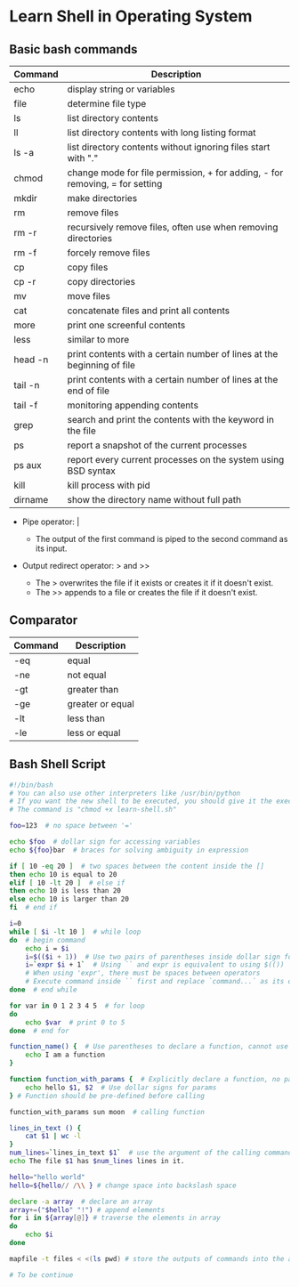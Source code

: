 # Learn Shell in Operating System

## Basic bash commands

Command   | Description
----------| -----------
echo      | display string or variables
file      | determine file type
ls        | list directory contents
ll        | list directory contents with long listing format
ls -a     | list directory contents without ignoring files start with "."
chmod     | change mode for file permission, + for adding, - for removing, = for setting
mkdir     | make directories
rm        | remove files
rm -r     | recursively remove files, often use when removing directories
rm -f     | forcely remove files
cp        | copy files
cp -r     | copy directories
mv        | move files
cat       | concatenate files and print all contents
more      | print one screenful contents
less      | similar to more
head -n   | print contents with a certain number of lines at the beginning of file
tail -n   | print contents with a certain number of lines at the end of file
tail -f   | monitoring appending contents
grep      | search and print the contents with the keyword in the file 
ps        | report a snapshot of the current processes
ps aux    | report every current processes on the system using BSD syntax
kill      | kill process with pid
dirname   | show the directory name without full path

- Pipe operator: |
  - The output of the first command is piped to the second command as its input.

- Output redirect operator: > and >>
  - The > overwrites the file if it exists or creates it if it doesn't exist.
  - The >> appends to a file or creates the file if it doesn't exist.

## Comparator

Command | Description
----- | ----------
-eq   | equal
-ne   | not equal
-gt   | greater than
-ge   | greater or equal
-lt   | less than
-le   | less or equal


## Bash Shell Script

```bash
#!/bin/bash
# You can also use other interpreters like /usr/bin/python
# If you want the new shell to be executed, you should give it the execution authority
# The command is "chmod +x learn-shell.sh" 

foo=123  # no space between '='

echo $foo  # dollar sign for accessing variables
echo ${foo}bar  # braces for solving ambiguity in expression

if [ 10 -eq 20 ]  # two spaces between the content inside the []
then echo 10 is equal to 20 
elif [ 10 -lt 20 ]  # else if  
then echo 10 is less than 20
else echo 10 is larger than 20
fi  # end if

i=0
while [ $i -lt 10 ]  # while loop
do  # begin command
    echo i = $i
    i=$(($i + 1))  # Use two pairs of parentheses inside dollar sign for expression
    i=`expr $i + 1`  # Using `` and expr is equivalent to using $(())
    # When using 'expr', there must be spaces between operators
    # Execute command inside `` first and replace `command...` as its output
done  # end while

for var in 0 1 2 3 4 5  # for loop
do  
    echo $var  # print 0 to 5
done  # end for

function_name() {  # Use parentheses to declare a function, cannot use parameters inside
    echo I am a function
}

function function_with_params {  # Explicitly declare a function, no parentheses
    echo hello $1, $2  # Use dollar signs for params
} # Function should be pre-defined before calling

function_with_params sun moon  # calling function

lines_in_text () {
    cat $1 | wc -l 
}
num_lines=`lines_in_text $1`  # use the argument of the calling command in terminal 
echo The file $1 has $num_lines lines in it.

hello="hello world"
hello=${hello// /\\ } # change space into backslash space

declare -a array  # declare an array
array+=("$hello" "!") # append elements
for i in ${array[@]} # traverse the elements in array
do
    echo $i
done

mapfile -t files < <(ls pwd) # store the outputs of commands into the array 'files'

# To be continue

```